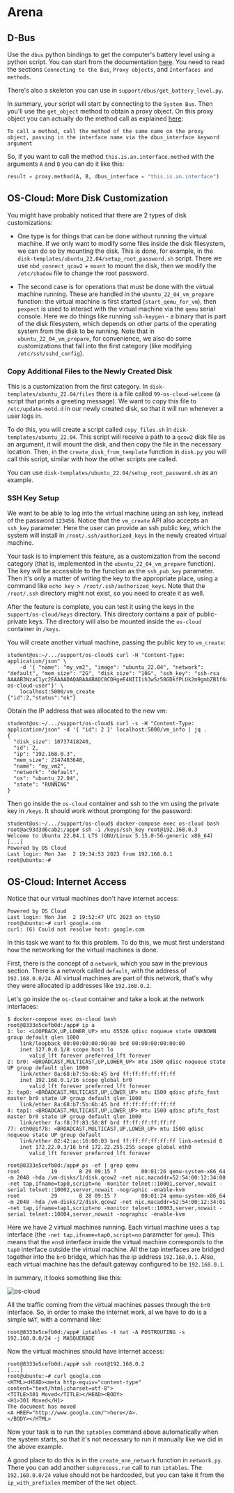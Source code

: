 # Arena

## D-Bus

Use the `dbus` python bindings to get the computer's battery level using a python script.
You can start from the documentation [here](https://dbus.freedesktop.org/doc/dbus-python/tutorial.html#).
You need to read the sections `Connecting to the Bus`, `Proxy objects`, and `Interfaces and methods`.

There's also a skeleton you can use in `support/dbus/get_battery_level.py`.

In summary, your script will start by connecting to the `System Bus`.
Then you'll use the `get_object` method to obtain a proxy object.
On this proxy object you can actually do the method call as explained [here](https://dbus.freedesktop.org/doc/dbus-python/tutorial.html#interfaces-and-methods):

```text
To call a method, call the method of the same name on the proxy object, passing in the interface name via the dbus_interface keyword argument
```

So, if you want to call the method `this.is.an.interface.method` with the arguments `A` and `B` you can do it like this:

```python
result = proxy.method(A, B, dbus_interface = "this.is.an.interface")
```

## OS-Cloud: More Disk Customization

You might have probably noticed that there are 2 types of disk customizations:

- One type is for things that can be done without running the virtual machine.
If we only want to modify some files inside the disk filesystem, we can do so by mounting the disk.
This is done, for example, in the `disk-templates/ubuntu_22.04/setup_root_password.sh` script.
There we use `nbd_connect_qcow2` + `mount` to mount the disk, then we modify the `/etc/shadow` file to change the root password.

- The second case is for operations that must be done with the virtual machine running.
These are handled in the `ubuntu_22_04_vm_prepare` function: the virtual machine is first started (`start_qemu_for_vm`), then `pexpect` is used to interact with the virtual machine via the `qemu` serial console.
Here we do things like running `ssh-keygen` - a binary that is part of the disk filesystem, which depends on other parts of the operating system from the disk to be running.
Note that in `ubuntu_22_04_vm_prepare`, for convenience, we also do some customizations that fall into the first category (like modifying `/etc/ssh/sshd_config`).

### Copy Additional Files to the Newly Created Disk

This is a customization from the first category.
In `disk-templates/ubuntu_22.04/files` there is a file called `99-os-cloud-welcome` (a script that prints a greeting message).
We want to copy this file to `/etc/update-motd.d` in our newly created disk, so that it will run whenever a user logs in.

To do this, you will create a script called `copy_files.sh` in `disk-templates/ubuntu_22.04`.
This script will receive a path to a `qcow2` disk file as an argument, it will mount the disk, and then copy the file in the necessary location.
Then, in the `create_disk_from_template` function in `disk.py` you will call this script, similar with how the other scripts are called.

You can use `disk-templates/ubuntu_22.04/setup_root_password.sh` as an example.

### SSH Key Setup

We want to be able to log into the virtual machine using an ssh key, instead of the password `123456`.
Notice that the `vm_create` API also accepts an `ssh_key` parameter.
Here the user can provide an ssh public key, which the system will install in `/root/.ssh/authorized_keys` in the newly created virtual machine.

Your task is to implement this feature, as a customization from the second category (that is, implemented in the `ubuntu_22_04_vm_prepare` function).
The key will be accessible to the function as the `ssh_pub_key` parameter.
Then it's only a matter of writing the key to the appropriate place, using a command like `echo key > /root/.ssh/authorized_keys`.
Note that the `/root/.ssh` directory might not exist, so you need to create it as well.

After the feature is complete, you can test it using the keys in the `support/os-cloud/keys` directory.
This directory contains a pair of public-private keys.
The directory will also be mounted inside the `os-cloud` container in `/keys`.

You will create another virtual machine, passing the public key to `vm_create`:

```console
student@os:~/.../support/os-cloud$ curl -H "Content-Type: application/json" \
	-d '{ "name": "my_vm2", "image": "ubuntu_22.04", "network": "default", "mem_size": "2G", "disk_size": "10G", "ssh_key": "ssh-rsa AAAAB3NzaC1yc2EAAAADAQABAAABAQC8CDHgeE4NIIIih3wSz58GDkfPLUk2m9gmbZB1f6o8Lzawzb3HVFpslAUWK0f/Ymw9cloInpMo50gWMYFSyJ7ZrOWWak54BedpHDkFAxxy+JCE9b+pkKsrAT7wiir7gn2LHlhj55FLZkC9PpM9cBcrMfzlcP9Bf+2cnpDdINybSLmOUmrI23ANteM4lEVaa2yEbCaJk6dFB8+atz5zPjvVI0Hd+kJK7yJ0xV6Zc2ADle7TKW3dyiXOE9qFKe9933Rj7ocqNXCAO1cxUoJCVuVS7lh+1pSSPXLWLTOhVp/XiLGWVP6KRYmmn710MWKm9Kj1tPiGUphUraL20SJiRT6/ os-cloud-user"}' \
	localhost:5000/vm_create
{"id":2,"status":"ok"}
```

Obtain the IP address that was allocated to the new vm:

```console
student@os:~/.../support/os-cloud$ curl -s -H "Content-Type: application/json" -d '{ "id": 2 }' localhost:5000/vm_info | jq .
{
  "disk_size": 10737418240,
  "id": 2,
  "ip": "192.168.0.3",
  "mem_size": 2147483648,
  "name": "my_vm2",
  "network": "default",
  "os": "ubuntu_22.04",
  "state": "RUNNING"
}
```

Then go inside the `os-cloud` container and ssh to the vm using the private key in `/keys`.
It should work without prompting for the password:

```console
student@os:~/.../support/os-cloud$ docker-compose exec os-cloud bash
root@ac93d3d6cab2:/app# ssh -i /keys/ssh_key root@192.168.0.3
Welcome to Ubuntu 22.04.1 LTS (GNU/Linux 5.15.0-56-generic x86_64)
[...]
Powered by OS Cloud
Last login: Mon Jan  2 19:34:53 2023 from 192.168.0.1
root@ubuntu:~#
```

<!-- textlint-disable terminology -->

## OS-Cloud: Internet Access

<!-- textlint-enable -->

Notice that our virtual machines don't have internet access:

```console
Powered by OS Cloud
Last login: Mon Jan  2 19:52:47 UTC 2023 on ttyS0
root@ubuntu:~# curl google.com
curl: (6) Could not resolve host: google.com
```

In this task we want to fix this problem.
To do this, we must first understand how the networking for the virtual machines is done.

First, there is the concept of a `network`, which you saw in the previous section.
There is a network called `default`, with the address of `192.168.0.0/24`.
All virtual machines are part of this network, that's why they were allocated ip addresses like `192.168.0.2`.

Let's go inside the `os-cloud` container and take a look at the network interfaces:

```console
$ docker-compose exec os-cloud bash
root@8333e5cefb0d:/app# ip a
1: lo: <LOOPBACK,UP,LOWER_UP> mtu 65536 qdisc noqueue state UNKNOWN group default qlen 1000
    link/loopback 00:00:00:00:00:00 brd 00:00:00:00:00:00
    inet 127.0.0.1/8 scope host lo
       valid_lft forever preferred_lft forever
2: br0: <BROADCAST,MULTICAST,UP,LOWER_UP> mtu 1500 qdisc noqueue state UP group default qlen 1000
    link/ether 8a:68:b7:5b:6b:45 brd ff:ff:ff:ff:ff:ff
    inet 192.168.0.1/16 scope global br0
       valid_lft forever preferred_lft forever
3: tap0: <BROADCAST,MULTICAST,UP,LOWER_UP> mtu 1500 qdisc pfifo_fast master br0 state UP group default qlen 1000
    link/ether 8a:68:b7:5b:6b:45 brd ff:ff:ff:ff:ff:ff
4: tap1: <BROADCAST,MULTICAST,UP,LOWER_UP> mtu 1500 qdisc pfifo_fast master br0 state UP group default qlen 1000
    link/ether fa:f8:7f:83:50:8f brd ff:ff:ff:ff:ff:ff
77: eth0@if78: <BROADCAST,MULTICAST,UP,LOWER_UP> mtu 1500 qdisc noqueue state UP group default
    link/ether 02:42:ac:16:00:03 brd ff:ff:ff:ff:ff:ff link-netnsid 0
    inet 172.22.0.3/16 brd 172.22.255.255 scope global eth0
       valid_lft forever preferred_lft forever

root@8333e5cefb0d:/app# ps -ef | grep qemu
root          19       8 29 09:15 ?        00:01:26 qemu-system-x86_64 -m 2048 -hda /vm-disks/1/disk.qcow2 -net nic,macaddr=52:54:00:12:34:00 -net tap,ifname=tap0,script=no -monitor telnet::10001,server,nowait -serial telnet::10002,server,nowait -nographic -enable-kvm
root          29       8 28 09:15 ?        00:01:24 qemu-system-x86_64 -m 2048 -hda /vm-disks/2/disk.qcow2 -net nic,macaddr=52:54:00:12:34:01 -net tap,ifname=tap1,script=no -monitor telnet::10003,server,nowait -serial telnet::10004,server,nowait -nographic -enable-kvm
```

Here we have 2 virtual machines running.
Each virtual machine uses a `tap` interface (the `-net tap,ifname=tap0,script=no` parameter for `qemu`).
This means that the `ens0` interface inside the virtual machine corresponds to the `tap0` interface outside the virtual machine.
All the tap interfaces are bridged together into the `br0` bridge, which has the ip address `192.168.0.1`.
Also, each virtual machine has the default gateway configured to be `192.168.0.1`.

In summary, it looks something like this:

![os-cloud](../media/os_cloud_networking.svg)

All the traffic coming from the virtual machines passes through the `br0` interface.
So, in order to make the internet work, al we have to do is a simple `NAT`, with a command like:

```console
root@8333e5cefb0d:/app# iptables -t nat -A POSTROUTING -s 192.168.0.0/24 -j MASQUERADE
```

Now the virtual machines should have internet access:

```console
root@8333e5cefb0d:/app# ssh root@192.168.0.2
[...]
root@ubuntu:~# curl google.com
<HTML><HEAD><meta http-equiv="content-type" content="text/html;charset=utf-8">
<TITLE>301 Moved</TITLE></HEAD><BODY>
<H1>301 Moved</H1>
The document has moved
<A HREF="http://www.google.com/">here</A>.
</BODY></HTML>
```

Now your task is to run the `iptables` command above automatically when the system starts, so that it's not necessary to run it manually like we did in the above example.

A good place to do this is in the `create_one_network` function in `network.py`.
There you can add another `subprocess.run` call to run `iptables`.
The `192.168.0.0/24` value should not be hardcoded, but you can take it from the `ip_with_prefixlen` member of the `Net` object.
